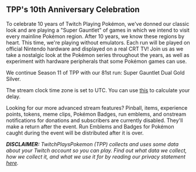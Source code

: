 ## TPP's 10th Anniversary Celebration

To celebrate 10 years of Twitch Playing Pokémon, we've donned our classic look and are playing a "Super Gauntlet" of games in which we intend to visit every mainline Pokémon region. After 10 years, we know these regions by heart. This time, we're playing without emulators. Each run will be played on official Nintendo hardware and displayed on a real CRT TV! Join us as we take a nostalgic look at the Pokémon series throughout the years, as well as experiment with hardware peripherals that some Pokémon games can use.

We continue Season 11 of TPP with our 81st run: Super Gauntlet Dual Gold Silver.

The stream clock time zone is set to UTC. You can use [this](https://time.is/UTC) to calculate your delay.

Looking for our more advanced stream features? Pinball, items, experience points, tokens, meme clips, Pokémon Badges, run emblems, and onstream notifications for donations and subscribers are currently disabled. They'll make a return after the event. Run Emblems and Badges for Pokémon caught during the event will be distributed after it is over.

***DISCLAIMER:*** *TwitchPlaysPokemon (TPP) collects and uses some data about your Twitch account so you can play. Find out what data we collect, how we collect it, and what we use it for by reading our privacy statement [here](https://github.com/TwitchPlaysPokemon/tpp-streamdocs/blob/master/privacy/privacy-statement.md).*
